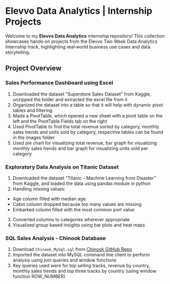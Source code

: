 # Elevvo Data Analytics | Internship Projects

Welcome to my **Elevvo Data Analytics** internship repository! This collection showcases hands‑on projects from the Elevvo Two Week Data Analytics Internship track, highlighting real‑world business use cases and data storytelling.

## Project Overview

### Sales Performance Dashboard using Excel

1. Downloaded the dataset “Superstore Sales Dataset” from Kaggle, unzipped the folder and extracted the excel file from it
2. Organized the dataset into a table so that it will help with dynamic pivot tables and filtering
3. Made a PivotTable, which opened a new sheet with a pivot table on the left and the PivotTable Fields tab on the right
4. Used PivotTable to find the total revenue sorted by category, monthly sales trends and units sold by category, respective tables can be found in the images folder
5. Used pie chart for visualizing total revenue, bar graph for visualizing monthly sales trends and bar graph for visualizing units sold per category

### Exploratory Data Analysis on Titanic Dataset

1. Downloaded the dataset “Titanic - Machine Learning from Disaster” from Kaggle, and loaded the data using pandas module in python
2. Handling missing values:
- Age column filled with median age.
- Cabin column dropped because too many values are missing
- Embarked column filled with the most common port value
3. Converted columns to categories wherever appropriate
4. Visualized group based insights using bar plots and heat maps

### SQL Sales Analysis - Chinook Database

1. Download `Chinook_MySql.sql` from [Chinook GitHub Repo](https://github.com/lerocha/chinook-database)
2. Imported the dataset into MySQL command line client to perform analysis using join queries and window functions
3. Key queries used were for top selling tracks, revenue by country, monthly sales trends and top three tracks by country (using window function ROW_NUMBER)
